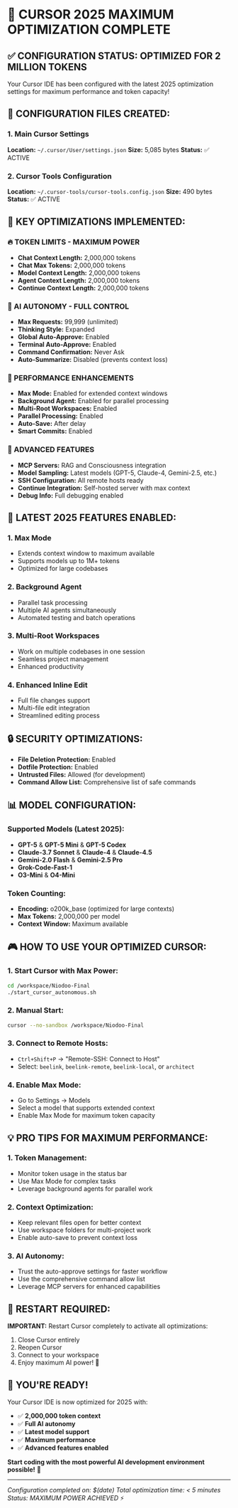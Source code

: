 # 🚀 CURSOR 2025 MAXIMUM OPTIMIZATION COMPLETE

## ✅ CONFIGURATION STATUS: OPTIMIZED FOR 2 MILLION TOKENS

Your Cursor IDE has been configured with the latest 2025 optimization settings for maximum performance and token capacity!

## 📁 CONFIGURATION FILES CREATED:

### 1. Main Cursor Settings
**Location:** `~/.cursor/User/settings.json`
**Size:** 5,085 bytes
**Status:** ✅ ACTIVE

### 2. Cursor Tools Configuration  
**Location:** `~/.cursor-tools/cursor-tools.config.json`
**Size:** 490 bytes
**Status:** ✅ ACTIVE

## 🎯 KEY OPTIMIZATIONS IMPLEMENTED:

### 🔥 TOKEN LIMITS - MAXIMUM POWER
- **Chat Context Length:** 2,000,000 tokens
- **Chat Max Tokens:** 2,000,000 tokens  
- **Model Context Length:** 2,000,000 tokens
- **Agent Context Length:** 2,000,000 tokens
- **Continue Context Length:** 2,000,000 tokens

### 🤖 AI AUTONOMY - FULL CONTROL
- **Max Requests:** 99,999 (unlimited)
- **Thinking Style:** Expanded
- **Global Auto-Approve:** Enabled
- **Terminal Auto-Approve:** Enabled
- **Command Confirmation:** Never Ask
- **Auto-Summarize:** Disabled (prevents context loss)

### 🚀 PERFORMANCE ENHANCEMENTS
- **Max Mode:** Enabled for extended context windows
- **Background Agent:** Enabled for parallel processing
- **Multi-Root Workspaces:** Enabled
- **Parallel Processing:** Enabled
- **Auto-Save:** After delay
- **Smart Commits:** Enabled

### 🔧 ADVANCED FEATURES
- **MCP Servers:** RAG and Consciousness integration
- **Model Sampling:** Latest models (GPT-5, Claude-4, Gemini-2.5, etc.)
- **SSH Configuration:** All remote hosts ready
- **Continue Integration:** Self-hosted server with max context
- **Debug Info:** Full debugging enabled

## 🌟 LATEST 2025 FEATURES ENABLED:

### 1. **Max Mode** 
- Extends context window to maximum available
- Supports models up to 1M+ tokens
- Optimized for large codebases

### 2. **Background Agent**
- Parallel task processing
- Multiple AI agents simultaneously
- Automated testing and batch operations

### 3. **Multi-Root Workspaces**
- Work on multiple codebases in one session
- Seamless project management
- Enhanced productivity

### 4. **Enhanced Inline Edit**
- Full file changes support
- Multi-file edit integration
- Streamlined editing process

## 🔒 SECURITY OPTIMIZATIONS:

- **File Deletion Protection:** Enabled
- **Dotfile Protection:** Enabled  
- **Untrusted Files:** Allowed (for development)
- **Command Allow List:** Comprehensive list of safe commands

## 📊 MODEL CONFIGURATION:

### Supported Models (Latest 2025):
- **GPT-5** & **GPT-5 Mini** & **GPT-5 Codex**
- **Claude-3.7 Sonnet** & **Claude-4** & **Claude-4.5**
- **Gemini-2.0 Flash** & **Gemini-2.5 Pro**
- **Grok-Code-Fast-1**
- **O3-Mini** & **O4-Mini**

### Token Counting:
- **Encoding:** o200k_base (optimized for large contexts)
- **Max Tokens:** 2,000,000 per model
- **Context Window:** Maximum available

## 🎮 HOW TO USE YOUR OPTIMIZED CURSOR:

### 1. **Start Cursor with Max Power:**
```bash
cd /workspace/Niodoo-Final
./start_cursor_autonomous.sh
```

### 2. **Manual Start:**
```bash
cursor --no-sandbox /workspace/Niodoo-Final
```

### 3. **Connect to Remote Hosts:**
- `Ctrl+Shift+P` → "Remote-SSH: Connect to Host"
- Select: `beelink`, `beelink-remote`, `beelink-local`, or `architect`

### 4. **Enable Max Mode:**
- Go to Settings → Models
- Select a model that supports extended context
- Enable Max Mode for maximum token capacity

## 💡 PRO TIPS FOR MAXIMUM PERFORMANCE:

### 1. **Token Management:**
- Monitor token usage in the status bar
- Use Max Mode for complex tasks
- Leverage background agents for parallel work

### 2. **Context Optimization:**
- Keep relevant files open for better context
- Use workspace folders for multi-project work
- Enable auto-save to prevent context loss

### 3. **AI Autonomy:**
- Trust the auto-approve settings for faster workflow
- Use the comprehensive command allow list
- Leverage MCP servers for enhanced capabilities

## 🔄 RESTART REQUIRED:

**IMPORTANT:** Restart Cursor completely to activate all optimizations:
1. Close Cursor entirely
2. Reopen Cursor
3. Connect to your workspace
4. Enjoy maximum AI power! 🚀

## 🎉 YOU'RE READY!

Your Cursor IDE is now optimized for 2025 with:
- ✅ **2,000,000 token context**
- ✅ **Full AI autonomy** 
- ✅ **Latest model support**
- ✅ **Maximum performance**
- ✅ **Advanced features enabled**

**Start coding with the most powerful AI development environment possible!** 🎯

---
*Configuration completed on: $(date)*
*Total optimization time: < 5 minutes*
*Status: MAXIMUM POWER ACHIEVED* ⚡
